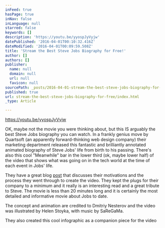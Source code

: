 ```yaml
---
inFeed: true
hasPage: true
inNav: false
inLanguage: null
starred: false
keywords: []
description: 'https://youtu.be/yyospJyVyjw'
datePublished: '2016-04-01T00:10:32.416Z'
dateModified: '2016-04-01T00:09:59.508Z'
title: 'Stream the Best Steve Jobs Biography for Free!'
author: []
authors: []
publisher:
  name: null
  domain: null
  url: null
  favicon: null
sourcePath: _posts/2016-04-01-stream-the-best-steve-jobs-biography-for-free.md
published: true
url: stream-the-best-steve-jobs-biography-for-free/index.html
_type: Article

---
```

https://youtu.be/yyospJyVyjw

OK, maybe not the movie you were thinking about, but this IS arguably the best Steve Jobs biography you can watch. In a frankly genius move by Quartsoft (an apparently forward-thinking web design company) their marketing department released this fantastic and brilliantly annotated animated biography of Steve Jobs' life from birth to his passing. There's also this cool "Meanwhile" bar in the lower third (ok, maybe lower half) of the video that shows what was going on in the tech world at the time of each event in Jobs' life.

They have a great blog [post][0] that discusses their motivations and the process they went through to create the video. They kept the plugs for their company to a minimum and it really is an interesting read and a great tribute to Steve. The movie is less than 20 minutes long and it is certainly the most detailed and informative movie about Jobs to date.

The concept and animation are credited to Dmitriy Nesterov and the video was illustrated by Helen Stoyka, with music by SaReGaMa.

They also created this cool infographic as a companion piece for the video

[0]: http://quartsoft.com/blog/201510/animated-biography-steve-jobs